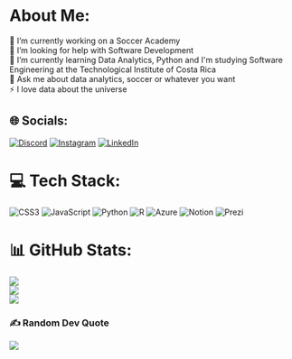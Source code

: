 # About Me:
🔭 I’m currently working on a Soccer Academy<br>🤝 I’m looking for help with Software Development<br>🌱 I’m currently learning Data Analytics, Python and I'm studying Software Engineering at the Technological Institute of Costa Rica<br>💬 Ask me about data analytics, soccer or whatever you want<br>⚡ I love data about the universe


## 🌐 Socials:
[![Discord](https://img.shields.io/badge/Discord-%237289DA.svg?logo=discord&logoColor=white)](https://discord.gg/christianmolrob#6516) [![Instagram](https://img.shields.io/badge/Instagram-%23E4405F.svg?logo=Instagram&logoColor=white)](https://instagram.com/christianmolrob) [![LinkedIn](https://img.shields.io/badge/LinkedIn-%230077B5.svg?logo=linkedin&logoColor=white)](https://linkedin.com/in/christianmolrob) 

# 💻 Tech Stack:
![CSS3](https://img.shields.io/badge/css3-%231572B6.svg?style=for-the-badge&logo=css3&logoColor=white) ![JavaScript](https://img.shields.io/badge/javascript-%23323330.svg?style=for-the-badge&logo=javascript&logoColor=%23F7DF1E) ![Python](https://img.shields.io/badge/python-3670A0?style=for-the-badge&logo=python&logoColor=ffdd54) ![R](https://img.shields.io/badge/r-%23276DC3.svg?style=for-the-badge&logo=r&logoColor=white) ![Azure](https://img.shields.io/badge/azure-%230072C6.svg?style=for-the-badge&logo=azure-devops&logoColor=white) ![Notion](https://img.shields.io/badge/Notion-%23000000.svg?style=for-the-badge&logo=notion&logoColor=white) ![Prezi](https://img.shields.io/badge/Prezi-%23000000.svg?style=for-the-badge&logo=Prezi&logoColor=white)
# 📊 GitHub Stats:
![](https://github-readme-stats.vercel.app/api?username=christianmolrob&theme=radical&hide_border=true&include_all_commits=false&count_private=false)<br/>
![](https://github-readme-streak-stats.herokuapp.com/?user=christianmolrob&theme=radical&hide_border=true)<br/>
![](https://github-readme-stats.vercel.app/api/top-langs/?username=christianmolrob&theme=radical&hide_border=true&include_all_commits=false&count_private=false&layout=compact)

### ✍️ Random Dev Quote
![](https://quotes-github-readme.vercel.app/api?type=horizontal&theme=radical)

<!-- Proudly created with GPRM ( https://gprm.itsvg.in ) -->
